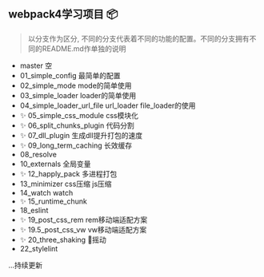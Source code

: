 ## webpack4学习项目 📦

> 以分支作为区分, 不同的分支代表着不同的功能的配置。不同的分支拥有不同的README.md作单独的说明

- master 空
- 01_simple_config 最简单的配置
- 02_simple_mode mode的简单使用
- 03_simple_loader loader的简单使用
- 04_simple_loader_url_file url_loader file_loader的使用
- ✨ 05_simple_css_module css模块化
- ✨ 06_split_chunks_plugin 代码分割
- ✨ 07_dll_plugin 生成dll提升打包的速度
- ✨ 09_long_term_caching 长效缓存
- 08_resolve
- 10_externals 全局变量
- ✨ 12_happly_pack 多进程打包
- 13_minimizer css压缩 js压缩
- 14_watch watch
- ✨ 15_runtime_chunk
- 18_eslint
- ✨ 19_post_css_rem rem移动端适配方案
- ✨ 19.5_post_css_vw vw移动端适配方案
- ✨ 20_three_shaking 🌲摇动
- 22_stylelint

...持续更新